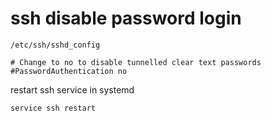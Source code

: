 # ssh disable password login

`/etc/ssh/sshd_config`

```
# Change to no to disable tunnelled clear text passwords
#PasswordAuthentication no
```

restart ssh service in systemd

```
service ssh restart
```
